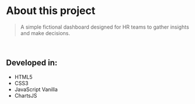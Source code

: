 # About this project

> A simple fictional dashboard designed for HR teams to gather insights and make decisions.

<br>

## Developed in:

- HTML5
- CSS3
- JavaScript Vanilla
- ChartsJS
